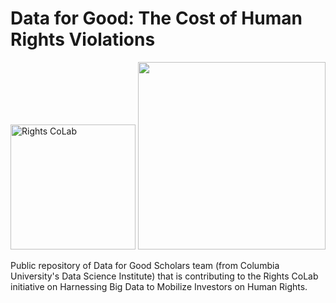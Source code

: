 # Data for Good: The Cost of Human Rights Violations

<p float="left">
  <img src="https://assets.worldbenchmarkingalliance.org/app/uploads/2021/01/rights_colab_logo_web_large-Joanne-Bauer.png" alt="Rights CoLab" width="200"/>
  <img src="https://entrepreneurship.columbia.edu/wp-content/uploads/2016/02/DSI.jpg" width="300" /> 
</p>

Public repository of Data for Good Scholars team (from Columbia University's Data Science Institute) that is contributing to the Rights CoLab initiative on Harnessing Big Data to Mobilize Investors on Human Rights.

